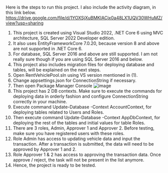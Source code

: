 Here is the steps to run this project. I also include the activity diagram, in this link below. 
https://drive.google.com/file/d/1YOXSjXuBMKIACjx0a48LX1UQV30WHuMZ/view?usp=sharing

1. This project is created using Visual Studio 2022, .NET Core 6 using MVC architecture, SQL Server 2022 Developer edition.
2. It also uses EntityFrameworkCore 7.0.20, because version 8 and above are not supported in .NET Core 6.
3. For database, SQL Server 2016 and above are still supported. I am not really sure though if you are using SQL Server 2016 and below.
4. This project also includes migration files for deploying database and tables, will be explained on the next steps.
5. Open RentVehiclePool.sln using VS version mentioned in (1).
6. Change appsettings.json for ConnectionString if necessary.
7. Then open Package Manager Console
   ![image](https://github.com/user-attachments/assets/cb1767e8-0b59-453e-a643-99ab4556b4ad)
8. This project has 2 DB contexts. Make sure to execute the commands for deploying data in orderly fashion and configure ConnectionString correctly in your machine.
9. Execute command Update-Database -Context AccountContext, for deploying tables related to Users and Roles.
10. Then execute command Update-Database -Context AppDbContext, for deploying the rest of the tables and initial values for table Roles.
11. There are 3 roles, Admin, Approver 1 and Approver 2. Before testing, make sure you have registered users with these roles.
12. Role Admin has access to updating vehicle data and input the transaction. After a transaction is submitted, the data will need to be approved by Approver 1 and 2.
13. Role Approver 1 & 2 has access to approving the transaction data. Once approve / reject, the task will not be present in the list anymore.
14. Hence, the project is ready to be tested. 
